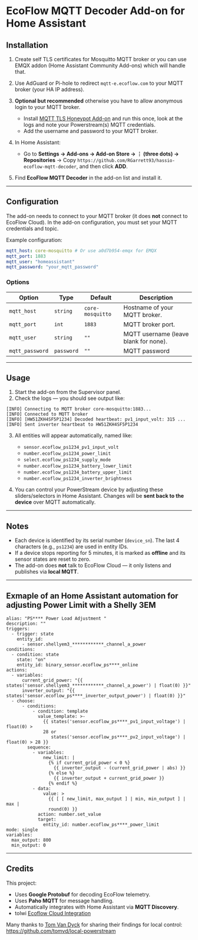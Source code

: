 # EcoFlow MQTT Decoder Add-on for Home Assistant

## Installation

1. Create self TLS certificates for Mosquitto MQTT broker or you can use EMQX addon (Home Assistant Community Add-ons) which will handle that.

2. Use AdGuard or Pi-hole to redirect `mqtt-e.ecoflow.com` to your MQTT broker (your HA IP address).

3. **Optional but recommended** otherwise you have to allow anonymous login to your MQTT broker.
   * Install [MQTT TLS Honeypot Add-on](https://github.com/RGarrett93/hassio-mqtt-honeypot) and run this once, look at the logs and note your Powerstream(s) MQTT credentials.
   * Add the username and password to your MQTT broker.

4. In Home Assistant:

   * Go to **Settings → Add-ons → Add-on Store → ⋮ (three dots) → Repositories** → Copy `https://github.com/RGarrett93/hassio-ecoflow-mqtt-decoder`, and then click **ADD**.

5. Find **EcoFlow MQTT Decoder** in the add-on list and install it.

---

## Configuration

The add-on needs to connect to your MQTT broker (it does **not** connect to EcoFlow Cloud).
In the add-on configuration, you must set your MQTT credentials and topic.

Example configuration:

```yaml
mqtt_host: core-mosquitto # Or use a0d7b954-emqx for EMQX
mqtt_port: 1883
mqtt_user: "homeassistant"
mqtt_password: "your_mqtt_password"
```

### Options

| Option          | Type       | Default                             | Description                             |
| --------------- | ---------- | ----------------------------------- | --------------------------------------- |
| `mqtt_host`     | `string`   | `core-mosquitto`                    | Hostname of your MQTT broker.           |
| `mqtt_port`     | `int`      | `1883`                              | MQTT broker port.                       |
| `mqtt_user`     | `string`   | `""`                                | MQTT username (leave blank for none).   |
| `mqtt_password` | `password` | `""`                                | MQTT password            |



---

## Usage

1. Start the add-on from the Supervisor panel.
2. Check the logs — you should see output like:

```
[INFO] Connecting to MQTT broker core-mosquitto:1883...
[INFO] Connected to MQTT broker
[INFO] [HW51ZKH4SF5P1234] Decoded heartbeat: pv1_input_volt: 315 ...
[INFO] Sent inverter heartbeat to HW51ZKH4SF5P1234
```

3. All entities will appear automatically, named like:

   * `sensor.ecoflow_ps1234_pv1_input_volt`
   * `number.ecoflow_ps1234_power_limit`
   * `select.ecoflow_ps1234_supply_mode`
   * `number.ecoflow_ps1234_battery_lower_limit`
   * `number.ecoflow_ps1234_battery_upper_limit`
   * `number.ecoflow_ps1234_inverter_brightness`

4. You can control your PowerStream device by adjusting these sliders/selectors in Home Assistant.
   Changes will be **sent back to the device** over MQTT automatically.

---

## Notes

* Each device is identified by its serial number (`device_sn`). The last 4 characters (e.g., `ps1234`) are used in entity IDs.
* If a device stops reporting for 5 minutes, it is marked as **offline** and its sensor states are reset to zero.
* The add-on does **not** talk to EcoFlow Cloud — it only listens and publishes via **local MQTT**.

---

## Exmaple of an Home Assistant automation for adjusting Power Limit with a Shelly 3EM

```
alias: "PS**** Power Load Adjustment "
description: ""
triggers:
  - trigger: state
    entity_id:
      - sensor.shellyem3_************_channel_a_power
conditions:
  - condition: state
    state: "on"
    entity_id: binary_sensor.ecoflow_ps****_online
actions:
  - variables:
      current_grid_power: "{{ states('sensor.shellyem3_************_channel_a_power') | float(0) }}"
      inverter_output: "{{ states('sensor.ecoflow_ps****_inverter_output_power') | float(0) }}"
  - choose:
      - conditions:
          - condition: template
            value_template: >-
              {{ states('sensor.ecoflow_ps****_pv1_input_voltage') | float(0) >
              28 or
                 states('sensor.ecoflow_ps****_pv2_input_voltage') | float(0) > 28 }}
        sequence:
          - variables:
              new_limit: |
                {% if current_grid_power < 0 %}
                  {{ inverter_output - (current_grid_power | abs) }}
                {% else %}
                  {{ inverter_output + current_grid_power }}
                {% endif %}
          - data:
              value: >
                {{ [ [ new_limit, max_output ] | min, min_output ] | max |
                round(0) }}
            action: number.set_value
            target:
              entity_id: number.ecoflow_ps****_power_limit
mode: single
variables:
  max_output: 800
  min_output: 0
```

---

## Credits

This project:

* Uses **Google Protobuf** for decoding EcoFlow telemetry.
* Uses **Paho MQTT** for message handling.
* Automatically integrates with Home Assistant via **MQTT Discovery**.
* tolwi [Ecoflow Cloud Integration](https://github.com/tolwi/hassio-ecoflow-cloud)

Many thanks to [Tom Van Dyck](https://github.com/tomvd/) for sharing their findings for local control:
https://github.com/tomvd/local-powerstream
